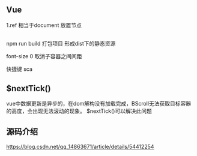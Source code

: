 ## Vue
  1.ref 相当于document 放置节点

## 
  npm run build 打包项目 形成dist下的静态资源

  font-size 0 取消子容器之间间距

  快捷键 sca

## $nextTick() 
  vue中数据更新是异步的，在dom解构没有加载完成，BScroll无法获取目标容器的高度，会出现无法滚动的现象。 $nextTick()可以解决此问题

## 源码介绍  
https://blog.csdn.net/qq_14863671/article/details/54412254
